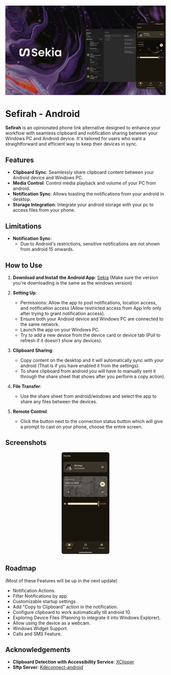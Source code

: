 <p align="center">
  <img alt="Files hero image" src="./.github/readme-images/ReadmeHero.png" />
</p>

# Sefirah - Android

**Sefirah** is an opinionated phone link alternative designed to enhance your workflow with seamless clipboard and notification sharing between your Windows PC and Android device. It's tailored for users who want a straightforward and efficient way to keep their devices in sync.
## Features

- **Clipboard Sync**: Seamlessly share clipboard content between your Android device and Windows PC.
- **Media Control**: Control media playback and volume of your PC from android. 
- **Notification Sync**: Allows toasting the notifications from your android in desktop.
- **Storage Integration**: Integrate your android storage with your pc to access files from your phone.

## Limitations

- **Notification Sync**:
    - Due to Android's restrictions, sensitive notifications are not shown from android 15 onwards.

## How to Use

1. **Download and Install the Android App**: [Sekia](https://github.com/shrimqy/Sekia/releases/) (Make sure the version you're downloading is the same as the windows version)

1. **Setting Up**:
    - Permissions: Allow the app to post notifications, location access, and notification access (Allow restricted access from App Info only after trying to grant notification access).
    - Ensure both your Android device and Windows PC are connected to the same network.
    - Launch the app on your Windows PC.
    - Try to add a new device from the device card or device tab (Pull to refresh if it doesn't show any devices).

2. **Clipboard Sharing**:
    - Copy content on the desktop and it will automatically sync with your android (That is if you have enabled it from the settings).
    - To share clipboard from android you will have to manually sent it through the share sheet that shows after you perform a copy action).
3. **File Transfer**:
    - Use the share sheet from android/windows and select the app to share any files between the devices. 
4. **Remote Control**:
   - Click the button next to the connection status button which will give a prompt to cast on your phone, choose the entire screen.

## Screenshots

<p align="center">
  <img alt="Files hero image" src="./.github/readme-images/Screenshot.png" />
</p>

## Roadmap

(Most of these Features will be up in the next update)

- Notification Actions.
- Filter Notifications by app.
- Customizable startup settings.
- Add "Copy to Clipboard" action in the notification.
- Configure clipboard to work automatically till android 10.
- Exploring Device Files (Planning to integrate it into Windows Explorer).
- Allow using the device as a webcam.
- Windows Widget Support.
- Calls and SMS Feature.


## Acknowledgements
- **Clipboard Detection with Accessibility Service**: [XClipper](https://github.com/KaustubhPatange/XClipper)
- **Sftp Server**: [Kdeconnect-android](https://github.com/KDE/kdeconnect-android)
